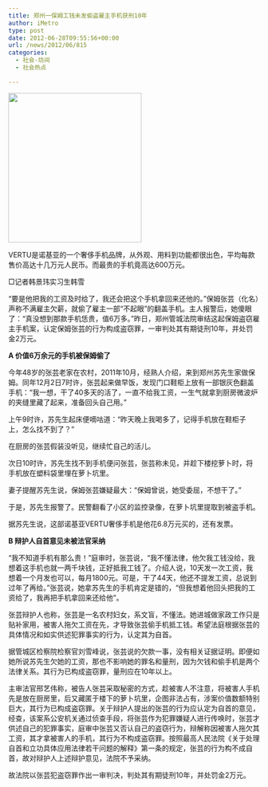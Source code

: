 ```yaml
---
title: 郑州一保姆工钱未发偷盗雇主手机获刑10年
author: iMetro
type: post
date: 2012-06-28T09:55:56+00:00
url: /news/2012/06/815
categories:
  - 社会-坊间
  - 社会热点

---
```

<img alt="" src="http://newpaper.dahe.cn/dhb/images/2012-06/28/A10/AC10b001.jpg" width="267" height="300" />

VERTU是诺基亚的一个奢侈手机品牌，从外观、用料到功能都很出色，平均每款售价高达十几万元人民币。而最贵的手机竟高达600万元。

□记者韩景玮实习生韩雪

“要是他把我的工资及时给了，我还会把这个手机拿回来还他的。”保姆张芸（化名）声称不满雇主欠薪，就偷了雇主一部“不起眼”的翻盖手机。主人报警后，她傻眼了：“真没想到那款手机恁贵，值6万多。”昨日，郑州管城法院审结这起保姆盗窃雇主手机案，认定保姆张芸的行为构成盗窃罪，一审判处其有期徒刑10年，并处罚金2万元。

**A 价值6万余元的手机被保姆偷了**

今年48岁的张芸老家在农村，2011年10月，经熟人介绍，来到郑州苏先生家做保姆。同年12月2日7时许，张芸起来做早饭，发现门口鞋柜上放有一部银灰色翻盖手机：“我一想，干了40多天的活了，一直不给我工资，一生气就拿到厨房微波炉的夹缝里藏了起来，准备回头自己用。”

上午9时许，苏先生起床便嘀咕道：“昨天晚上我喝多了，记得手机放在鞋柜子上，怎么找不到了？”

在厨房的张芸假装没听见，继续忙自己的活儿。

次日10时许，苏先生找不到手机便问张芸，张芸称未见，并趁下楼挖萝卜时，将手机放在塑料袋里埋在萝卜坑里。

妻子提醒苏先生说，保姆张芸嫌疑最大：“保姆曾说，她受委屈，不想干了。”

于是，苏先生报警了。民警翻看了小区的监控录像，在萝卜坑里提取到被盗手机。

据苏先生说，这部诺基亚VERTU奢侈手机是他花6.8万元买的，还有发票。

**B 辩护人自首意见未被法官采纳**

“我不知道手机有那么贵！”庭审时，张芸说，“我不懂法律，他欠我工钱没给，我想着这手机也就一两千块钱，正好抵我工钱了。介绍人说，10天发一次工资，我想着一个月发也可以，每月1800元。可是，干了44天，他还不提发工资，总说到过年了再给。”张芸说，她拿苏先生的手机肯定是错的，“但我想着他回头把我的工资给了，我再把手机拿回来还给他”。

张芸辩护人也称，张芸是一名农村妇女，系文盲，不懂法。她进城做家政工作只是贴补家用，被害人拖欠工资在先，才导致张芸偷手机抵工钱。希望法庭根据张芸的具体情况和如实供述犯罪事实的行为，认定其为自首。

据管城区检察院检察官刘雪峰说，张芸说的欠款一事，没有相关证据证明。即便如她所说苏先生欠她的工资，那也不影响她的罪名和量刑，因为欠钱和偷手机是两个法律关系。其行为已构成盗窃罪，量刑应在10年以上。

主审法官邢艺伟称，被告人张芸采取秘密的方式，趁被害人不注意，将被害人手机先是放在厨房里，后又藏匿于楼下的萝卜坑里，企图非法占有，涉案价值数额特别巨大，其行为已构成盗窃罪。关于辩护人提出的张芸的行为应认定为自首的意见，经查，该案系公安机关通过侦查手段，将张芸作为犯罪嫌疑人进行传唤时，张芸才供述自己的犯罪事实，庭审中张芸又否认自己的盗窃行为，辩解称因被害人拖欠其工资，其才拿被害人的手机，其行为不构成盗窃罪。按照最高人民法院《关于处理自首和立功具体应用法律若干问题的解释》第一条的规定，张芸的行为构不成自首，故对辩护人上述辩护意见，法院不予采纳。

故法院以张芸犯盗窃罪作出一审判决，判处其有期徒刑10年，并处罚金2万元。
